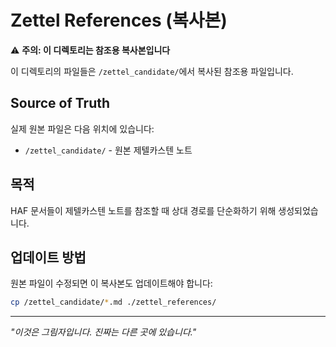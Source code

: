 # Zettel References (복사본)

⚠️ **주의: 이 디렉토리는 참조용 복사본입니다**

이 디렉토리의 파일들은 `/zettel_candidate/`에서 복사된 참조용 파일입니다.

## Source of Truth
실제 원본 파일은 다음 위치에 있습니다:
- `/zettel_candidate/` - 원본 제텔카스텐 노트

## 목적
HAF 문서들이 제텔카스텐 노트를 참조할 때 상대 경로를 단순화하기 위해 생성되었습니다.

## 업데이트 방법
원본 파일이 수정되면 이 복사본도 업데이트해야 합니다:
```bash
cp /zettel_candidate/*.md ./zettel_references/
```

---

*"이것은 그림자입니다. 진짜는 다른 곳에 있습니다."*